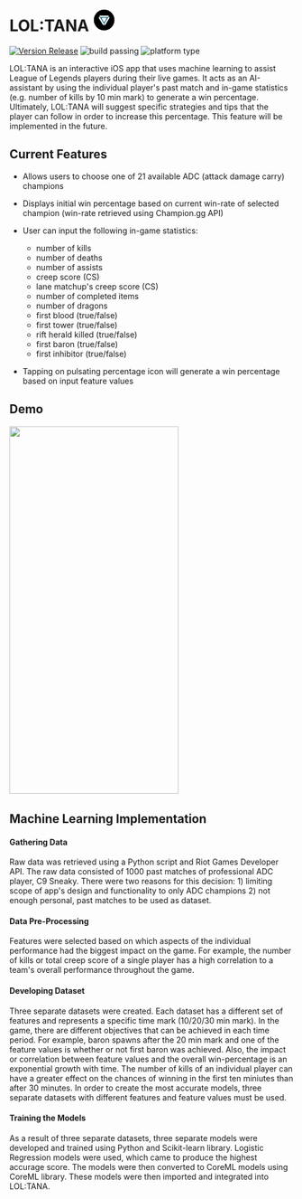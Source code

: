 # LOL:TANA <img width="40" height="40" src="https://github.com/jonyu96/LOL-TANA/blob/master/README_resources/LOLTANA.png">

[![Version Release](https://img.shields.io/badge/version-1.0-blue.svg)](https://github.com/jonyu96/Cloud-/releases) ![build passing](https://img.shields.io/badge/build-passing-brightgreen.svg) ![platform type](https://img.shields.io/badge/platform-iOS-lightgrey.svg)

LOL:TANA is an interactive iOS app that uses machine learning to assist League of Legends players during their live games. It acts as an AI-assistant by using the individual player's past match and in-game statistics (e.g. number of kills by 10 min mark) to generate a win percentage. Ultimately, LOL:TANA will suggest specific strategies and tips that the player can follow in order to increase this percentage. This feature will be implemented in the future. 


## Current Features

* Allows users to choose one of 21 available ADC (attack damage carry) champions 
* Displays initial win percentage based on current win-rate of selected champion (win-rate retrieved using Champion.gg API)
* User can input the following in-game statistics:

  - number of kills 
  - number of deaths 
  - number of assists
  - creep score (CS)
  - lane matchup's creep score (CS)
  - number of completed items 
  - number of dragons 
  - first blood (true/false)
  - first tower (true/false)
  - rift herald killed (true/false)
  - first baron (true/false)
  - first inhibitor (true/false) 

* Tapping on pulsating percentage icon will generate a win percentage based on input feature values

## Demo 

<img src="https://github.com/jonyu96/LOL-TANA/blob/master/README_resources/ezgif.com-video-to-gif.gif" width="300" height="650" />

## Machine Learning Implementation 

#### Gathering Data
Raw data was retrieved using a Python script and Riot Games Developer API. The raw data consisted of 1000 past matches of professional ADC player, C9 Sneaky. There were two reasons for this decision: 1) limiting scope of app's design and functionality to only ADC champions 2) not enough personal, past matches to be used as dataset. 

#### Data Pre-Processing 
Features were selected based on which aspects of the individual performance had the biggest impact on the game. For example, the number of kills or total creep score of a single player has a high correlation to a team's overall performance throughout the game. 

#### Developing Dataset 
Three separate datasets were created. Each dataset has a different set of features and represents a specific time mark (10/20/30 min mark). In the game, there are different objectives that can be achieved in each time period. For example, baron spawns after the 20 min mark and one of the feature values is whether or not first baron was achieved. Also, the impact or correlation between feature values and the overall win-percentage is an exponential growth with time. The number of kills of an individual player can have a greater effect on the chances of winning in the first ten miniutes than after 30 minutes. In order to create the most accurate models, three separate datasets with different features and feature values must be used. 

#### Training the Models
As a result of three separate datasets, three separate models were developed and trained using Python and Scikit-learn library. Logistic Regression models were used, which came to produce the highest accurage score. The models were then converted to CoreML models using CoreML library. These models were then imported and integrated into LOL:TANA.  
